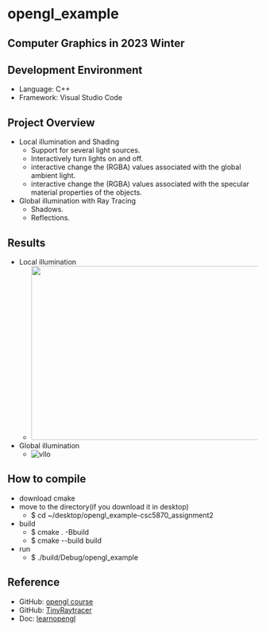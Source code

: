 # opengl_example
Computer Graphics in 2023 Winter 
--------------

## Development Environment
- Language: C++
- Framework: Visual Studio Code

## Project Overview
- Local illumination and Shading
  - Support for several light sources.
  - Interactively turn lights on and off.
  - interactive change the (RGBA) values associated with the global ambient light.
  - interactive change the (RGBA) values associated with the specular material properties of the objects.
- Global illumination with Ray Tracing
  - Shadows.
  - Reflections.


## Results
- Local illumination
  - <img src="https://user-images.githubusercontent.com/71214577/230677910-c5623dc2-3d51-488f-b26f-59a4831d10b2.png" width="640" height="350">
- Global illumination
  - ![vllo](https://user-images.githubusercontent.com/71214577/230675306-8e1f451a-a28d-4144-a909-6630369d433f.GIF)

  
## How to compile
- download cmake 
- move to the directory(if you download it in desktop)
  - $ cd  ~/desktop/opengl_example-csc5870_assignment2
- build
  - $ cmake . -Bbuild
  - $ cmake --build build
- run
  - $ ./build/Debug/opengl_example

## Reference 
- GitHub: [opengl course](https://github.com/rinthel/opengl_course)
- GitHub: [TinyRaytracer](https://github.com/diskhkme/TinyRaytracer_SFML)
- Doc: [learnopengl](https://learnopengl.com/)

